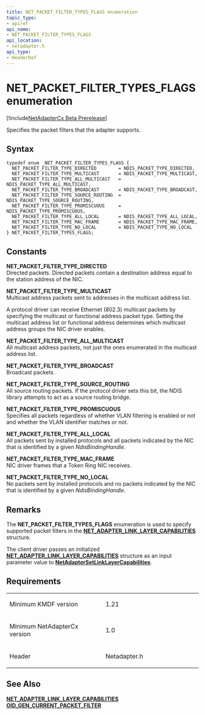 ```yaml
---
title: NET_PACKET_FILTER_TYPES_FLAGS enumeration
topic_type:
- apiref
api_name:
- NET_PACKET_FILTER_TYPES_FLAGS
api_location:
- netadapter.h
api_type:
- HeaderDef
---
```


# NET_PACKET_FILTER_TYPES_FLAGS enumeration

[!include[NetAdapterCx Beta Prerelease](../netcx-beta-prerelease.md)]

Specifies the packet filters that the adapter supports.

Syntax
------

```ManagedCPlusPlus
typedef enum _NET_PACKET_FILTER_TYPES_FLAGS { 
  NET_PACKET_FILTER_TYPE_DIRECTED        = NDIS_PACKET_TYPE_DIRECTED,
  NET_PACKET_FILTER_TYPE_MULTICAST       = NDIS_PACKET_TYPE_MULTICAST,
  NET_PACKET_FILTER_TYPE_ALL_MULTICAST   = NDIS_PACKET_TYPE_ALL_MULTICAST,
  NET_PACKET_FILTER_TYPE_BROADCAST       = NDIS_PACKET_TYPE_BROADCAST,
  NET_PACKET_FILTER_TYPE_SOURCE_ROUTING  = NDIS_PACKET_TYPE_SOURCE_ROUTING,
  NET_PACKET_FILTER_TYPE_PROMISCUOUS     = NDIS_PACKET_TYPE_PROMISCUOUS,
  NET_PACKET_FILTER_TYPE_ALL_LOCAL       = NDIS_PACKET_TYPE_ALL_LOCAL,
  NET_PACKET_FILTER_TYPE_MAC_FRAME       = NDIS_PACKET_TYPE_MAC_FRAME,
  NET_PACKET_FILTER_TYPE_NO_LOCAL        = NDIS_PACKET_TYPE_NO_LOCAL
} NET_PACKET_FILTER_TYPES_FLAGS;
```

Constants
---------

**NET_PACKET_FILTER_TYPE_DIRECTED**  
Directed packets. Directed packets contain a destination address equal to the station address of the NIC.

**NET_PACKET_FILTER_TYPE_MULTICAST**  
Multicast address packets sent to addresses in the multicast address list. 

A protocol driver can receive Ethernet (802.3) multicast packets by specifying the multicast or functional address packet type. Setting the multicast address list or functional address determines which multicast address groups the NIC driver enables.

**NET_PACKET_FILTER_TYPE_ALL_MULTICAST**  
All multicast address packets, not just the ones enumerated in the multicast address list.

**NET_PACKET_FILTER_TYPE_BROADCAST**  
Broadcast packets.

**NET_PACKET_FILTER_TYPE_SOURCE_ROUTING**  
All source routing packets. If the protocol driver sets this bit, the NDIS library attempts to act as a source routing bridge.

**NET_PACKET_FILTER_TYPE_PROMISCUOUS**  
Specifies all packets regardless of whether VLAN filtering is enabled or not and whether the VLAN identifier matches or not.

**NET_PACKET_FILTER_TYPE_ALL_LOCAL**  
All packets sent by installed protocols and all packets indicated by the NIC that is identified by a given *NdisBindingHandle*.

**NET_PACKET_FILTER_TYPE_MAC_FRAME**  
NIC driver frames that a Token Ring NIC receives.

**NET_PACKET_FILTER_TYPE_NO_LOCAL**  
No packets sent by installed protocols and no packets indicated by the NIC that is identified by a given *NdisBindingHandle*.

Remarks
-------
The **NET_PACKET_FILTER_TYPES_FLAGS** enumeration is used to specify supported packet filters in the [**NET_ADAPTER_LINK_LAYER_CAPABILITIES**](net-adapter-link-layer-capabilities.md) structure.

The client driver passes an initialized [**NET_ADAPTER_LINK_LAYER_CAPABILITIES**](net-adapter-link-layer-capabilities.md) structure as an input parameter value to [**NetAdapterSetLinkLayerCapabilities**](netadaptersetlinklayercapabilities.md).

Requirements
------------

<table>
<colgroup>
<col width="50%" />
<col width="50%" />
</colgroup>
<tbody>
<tr class="odd">
<td align="left"><p>Minimum KMDF version</p></td>
<td align="left"><p>1.21</p></td>
</tr>
<tr class="even">
<td align="left"><p>Minimum NetAdapterCx version</p></td>
<td align="left"><p>1.0</p></td>
</tr>
<tr class="odd">
<td align="left"><p>Header</p></td>
<td align="left">Netadapter.h</td>
</tr>
</tbody>
</table>

See Also
-----
[**NET_ADAPTER_LINK_LAYER_CAPABILITIES**](net-adapter-link-layer-capabilities.md)
[**OID_GEN_CURRENT_PACKET_FILTER**](https://msdn.microsoft.com/library/windows/hardware/ff569575)
